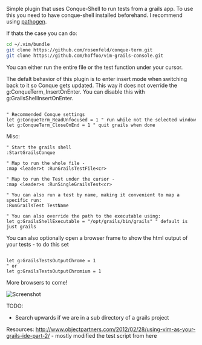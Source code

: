 Simple plugin that uses Conque-Shell to run tests from a grails app. To use this
you need to have conque-shell installed beforehand. I recommend using [pathogen](https://github.com/tpope/vim-pathogen "Pathogen").

If thats the case you can do:
```sh
cd ~/.vim/bundle
git clone https://github.com/rosenfeld/conque-term.git
git clone https://github.com/hoffoo/vim-grails-console.git
```

You can either run the entire file or the test function under your cursor. 

The defalt behavior of this plugin is to enter insert mode when switching back to it so Conque gets updated.
This way it does not override the g:ConqueTerm_InsertOnEnter. You can disable this with g:GrailsShellInsertOnEnter.
```vim

" Recommended Conque settings
let g:ConqueTerm_ReadUnfocused = 1 " run while not the selected window
let g:ConqueTerm_CloseOnEnd = 1 " quit grails when done
```
Misc: 
```vim
" Start the grails shell
:StartGrailsConque

" Map to run the whole file - 
:map <leader>t :RunGrailsTestFile<cr>

" Map to run the Test under the cursor -
:map <leader>s :RunSingleGrailsTest<cr>

" You can also run a test by name, making it convenient to map a specific run:
:RunGrailsTest TestName

" You can also override the path to the executable using:
let g:GrailsShellExecutable = "/opt/grails/bin/grails" " default is just grails
```

You can also optionally open a browser frame to show the html output of your tests - 
to do this set

```vim

let g:GrailsTestsOutputChrome = 1
" or
let g:GrailsTestsOutputChromium = 1
```
More browsers to come!

![Screenshot](http://i.imgur.com/eOxz0d3.png)

TODO:

- Search upwards if we are in a sub directory of a grails project

Resources:
http://www.objectpartners.com/2012/02/28/using-vim-as-your-grails-ide-part-2/ - mostly modified the test script from here
